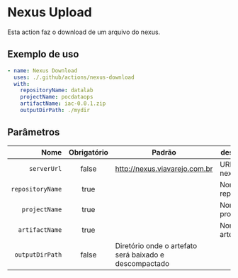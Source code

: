 # Nexus Upload

Esta action faz o download de um arquivo do nexus.

## Exemplo de uso

```yaml
- name: Nexus Download
  uses: ./.github/actions/nexus-download
  with:
    repositoryName: datalab
    projectName: pocdataops
    artifactName: iac-0.0.1.zip
    outputDirPath: ./mydir
```

## Parâmetros

| Nome | Obrigatório | Padrão | descrição |
| ---: | :---: | --- | --- |
| `serverUrl` | false | http://nexus.viavarejo.com.br | URL do nexus |
| `repositoryName` | true |  | Nome do repositório |
| `projectName` | true |  | Nome do projeto |
| `artifactName` | true |  | Nome do artefato |
| `outputDirPath` | false | Diretório onde o artefato será baixado e descompactado |
